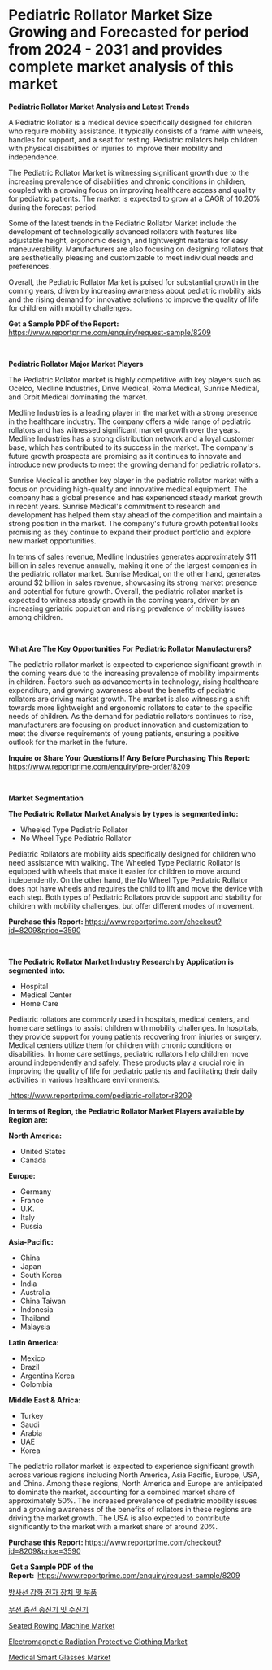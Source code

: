 <p><h1>Pediatric Rollator Market Size Growing and Forecasted for period from 2024 - 2031 and provides complete market analysis of this market</h1></p><p><strong>Pediatric Rollator Market Analysis and Latest Trends</strong></p>
<p><p>A Pediatric Rollator is a medical device specifically designed for children who require mobility assistance. It typically consists of a frame with wheels, handles for support, and a seat for resting. Pediatric rollators help children with physical disabilities or injuries to improve their mobility and independence.</p><p>The Pediatric Rollator Market is witnessing significant growth due to the increasing prevalence of disabilities and chronic conditions in children, coupled with a growing focus on improving healthcare access and quality for pediatric patients. The market is expected to grow at a CAGR of 10.20% during the forecast period.</p><p>Some of the latest trends in the Pediatric Rollator Market include the development of technologically advanced rollators with features like adjustable height, ergonomic design, and lightweight materials for easy maneuverability. Manufacturers are also focusing on designing rollators that are aesthetically pleasing and customizable to meet individual needs and preferences.</p><p>Overall, the Pediatric Rollator Market is poised for substantial growth in the coming years, driven by increasing awareness about pediatric mobility aids and the rising demand for innovative solutions to improve the quality of life for children with mobility challenges.</p></p>
<p><strong>Get a Sample PDF of the Report:&nbsp;</strong> <a href="https://www.reportprime.com/enquiry/request-sample/8209">https://www.reportprime.com/enquiry/request-sample/8209</a></p>
<p>&nbsp;</p>
<p><strong>Pediatric Rollator Major Market Players</strong></p>
<p><p>The Pediatric Rollator market is highly competitive with key players such as Ocelco, Medline Industries, Drive Medical, Roma Medical, Sunrise Medical, and Orbit Medical dominating the market. </p><p>Medline Industries is a leading player in the market with a strong presence in the healthcare industry. The company offers a wide range of pediatric rollators and has witnessed significant market growth over the years. Medline Industries has a strong distribution network and a loyal customer base, which has contributed to its success in the market. The company's future growth prospects are promising as it continues to innovate and introduce new products to meet the growing demand for pediatric rollators.</p><p>Sunrise Medical is another key player in the pediatric rollator market with a focus on providing high-quality and innovative medical equipment. The company has a global presence and has experienced steady market growth in recent years. Sunrise Medical's commitment to research and development has helped them stay ahead of the competition and maintain a strong position in the market. The company's future growth potential looks promising as they continue to expand their product portfolio and explore new market opportunities.</p><p>In terms of sales revenue, Medline Industries generates approximately $11 billion in sales revenue annually, making it one of the largest companies in the pediatric rollator market. Sunrise Medical, on the other hand, generates around $2 billion in sales revenue, showcasing its strong market presence and potential for future growth. Overall, the pediatric rollator market is expected to witness steady growth in the coming years, driven by an increasing geriatric population and rising prevalence of mobility issues among children.</p></p>
<p>&nbsp;</p>
<p><strong>What Are The Key Opportunities For Pediatric Rollator Manufacturers?</strong></p>
<p><p>The pediatric rollator market is expected to experience significant growth in the coming years due to the increasing prevalence of mobility impairments in children. Factors such as advancements in technology, rising healthcare expenditure, and growing awareness about the benefits of pediatric rollators are driving market growth. The market is also witnessing a shift towards more lightweight and ergonomic rollators to cater to the specific needs of children. As the demand for pediatric rollators continues to rise, manufacturers are focusing on product innovation and customization to meet the diverse requirements of young patients, ensuring a positive outlook for the market in the future.</p></p>
<p><strong>Inquire or Share Your Questions If Any Before Purchasing This Report:</strong> <a href="https://www.reportprime.com/enquiry/pre-order/8209">https://www.reportprime.com/enquiry/pre-order/8209</a></p>
<p>&nbsp;</p>
<p><strong>Market Segmentation</strong></p>
<p><strong>The Pediatric Rollator Market Analysis by types is segmented into:</strong></p>
<p><ul><li>Wheeled Type Pediatric Rollator</li><li>No Wheel Type Pediatric Rollator</li></ul></p>
<p><p>Pediatric Rollators are mobility aids specifically designed for children who need assistance with walking. The Wheeled Type Pediatric Rollator is equipped with wheels that make it easier for children to move around independently. On the other hand, the No Wheel Type Pediatric Rollator does not have wheels and requires the child to lift and move the device with each step. Both types of Pediatric Rollators provide support and stability for children with mobility challenges, but offer different modes of movement.</p></p>
<p><strong>Purchase this Report:&nbsp;</strong><a href="https://www.reportprime.com/checkout?id=8209&price=3590">https://www.reportprime.com/checkout?id=8209&price=3590</a></p>
<p>&nbsp;</p>
<p><strong>The Pediatric Rollator Market Industry Research by Application is segmented into:</strong></p>
<p><ul><li>Hospital</li><li>Medical Center</li><li>Home Care</li></ul></p>
<p><p>Pediatric rollators are commonly used in hospitals, medical centers, and home care settings to assist children with mobility challenges. In hospitals, they provide support for young patients recovering from injuries or surgery. Medical centers utilize them for children with chronic conditions or disabilities. In home care settings, pediatric rollators help children move around independently and safely. These products play a crucial role in improving the quality of life for pediatric patients and facilitating their daily activities in various healthcare environments.</p></p>
<p><a href="https://www.reportprime.com/pediatric-rollator-r8209">&nbsp;https://www.reportprime.com/pediatric-rollator-r8209</a></p>
<p><strong>In terms of Region, the Pediatric Rollator Market Players available by Region are:</strong></p>
<p>
    <p> <strong> North America: </strong>
        <ul>
            <li>United States</li>
            <li>Canada</li>
        </ul>
        </p> 
    <p> <strong> Europe: </strong>
        <ul>
            <li>Germany</li>
            <li>France</li>
            <li>U.K.</li>
            <li>Italy</li>
            <li>Russia</li>
        </ul>
        </p> 
    <p> <strong> Asia-Pacific: </strong>
        <ul>
            <li>China</li>
            <li>Japan</li>
            <li>South Korea</li>
            <li>India</li>
            <li>Australia</li>
            <li>China Taiwan</li>
            <li>Indonesia</li>
            <li>Thailand</li>
            <li>Malaysia</li>
        </ul>
        </p> 
    <p> <strong> Latin America: </strong>
        <ul>
            <li>Mexico</li>
            <li>Brazil</li>
            <li>Argentina Korea</li>
            <li>Colombia</li>
        </ul>
        </p> 
    <p> <strong> Middle East & Africa: </strong>
        <ul>
            <li>Turkey</li>
            <li>Saudi</li>
            <li>Arabia</li>
            <li>UAE</li>
            <li>Korea</li>
        </ul>
    </p>
    </p>
<p><p>The pediatric rollator market is expected to experience significant growth across various regions including North America, Asia Pacific, Europe, USA, and China. Among these regions, North America and Europe are anticipated to dominate the market, accounting for a combined market share of approximately 50%. The increased prevalence of pediatric mobility issues and a growing awareness of the benefits of rollators in these regions are driving the market growth. The USA is also expected to contribute significantly to the market with a market share of around 20%.</p></p>
<p><strong>Purchase this Report: </strong><a href="https://www.reportprime.com/checkout?id=8209&price=3590">https://www.reportprime.com/checkout?id=8209&price=3590</a></p>
<p>&nbsp;<strong>Get a Sample PDF of the Report:&nbsp;&nbsp;</strong><a href="https://www.reportprime.com/enquiry/request-sample/8209">https://www.reportprime.com/enquiry/request-sample/8209</a></p>
<p><strong></strong></p>
<p><p><a href="https://github.com/alfitoms13/Market-Research-Report-List-1/blob/main/114348587010.md">방사선 강화 전자 장치 및 부품</a></p><p><a href="https://github.com/mofijurk071/Market-Research-Report-List-1/blob/main/803831987026.md">무선 충전 송신기 및 수신기</a></p><p><a href="https://issuu.com/reportprime-2/docs/seated-rowing-machine-market-size-2030.pptx">Seated Rowing Machine Market</a></p><p><a href="https://github.com/ctanaka235/Market-Research-Report-List-1/blob/main/electromagnetic-radiation-protective-clothing-market.md">Electromagnetic Radiation Protective Clothing Market</a></p><p><a href="https://github.com/JermaineCrona2023/Market-Research-Report-List-2/blob/main/medical-smart-glasses-market.md">Medical Smart Glasses Market</a></p></p>